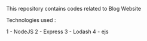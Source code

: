 This repository contains codes related to Blog Website

Technologies used :

1 - NodeJS
2 - Express
3 - Lodash
4 - ejs